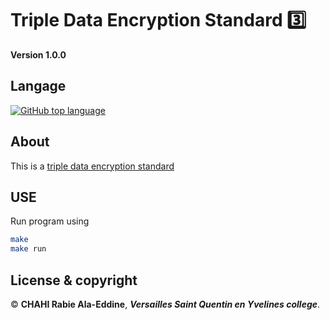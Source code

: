 # Triple Data Encryption Standard 3️⃣

**Version 1.0.0**

## Langage 

[![GitHub top language](https://img.shields.io/github/languages/top/ChahiAladeen/3DES)](https://github.com/ChahiAladeen/3DES)
 
## About

This is a [triple data encryption standard](https://en.wikipedia.org/wiki/Triple_DES)

## USE

Run program using 

```bash
make
make run
```

## License & copyright

© **CHAHI Rabie Ala-Eddine**, ***Versailles Saint Quentin en Yvelines college***.
